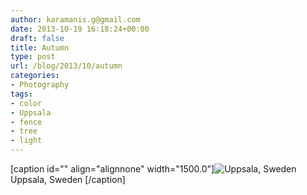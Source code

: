 ```yaml
---
author: karamanis.g@gmail.com
date: 2013-10-19 16:18:24+00:00
draft: false
title: Autumn
type: post
url: /blog/2013/10/autumn
categories:
- Photography
tags:
- color
- Uppsala
- fence
- tree
- light
---
```


[caption id="" align="alignnone" width="1500.0"]![ Uppsala, Sweden ](https://images.squarespace-cdn.com/content/v1/4f3f61bae4b063b909445965/1382199534994-NBSIV7T9JDRDJ3BL12BH/ke17ZwdGBToddI8pDm48kGRKL4JIl0FV9_gnSO4xknsUqsxRUqqbr1mOJYKfIPR7LoDQ9mXPOjoJoqy81S2I8N_N4V1vUb5AoIIIbLZhVYy7Mythp_T-mtop-vrsUOmeInPi9iDjx9w8K4ZfjXt2dr_4a0Jznzw0OCRTJVMM15xP37X5RQsGYt-cipN4dBgkpC969RuPXvt2ZwyzUXQf7Q/20131012-R0000872.jpg?format=original)
 Uppsala, Sweden [/caption]

